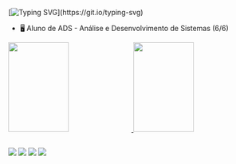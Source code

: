 [![Typing SVG](https://readme-typing-svg.demolab.com?font=Fira+Code&duration=3000&pause=500&color=1A1B27&background=1A1B2700&multiline=true&width=435&height=60&lines=Opa%2C+tudo+bem%3F+;Meu+nome+%C3%A9+Wallace%2C+seja+bem-vindo!)](https://git.io/typing-svg)

- 🖥️ Aluno de ADS - Análise e Desenvolvimento de Sistemas (6/6) 

<div>
  <a href="https://github.com/wllc">  
    <img width="49%" height="180em" src="https://github-readme-stats.vercel.app/api?username=wllc&show_icons=true&theme=tokyonight&include_all_commits=true&count_private=true"/>
    <img width="49%" height="180em" src="https://github-readme-stats.vercel.app/api/top-langs/?username=wllc&layout=compact&langs_count=7&theme=tokyonight"/>
</div>
  
##

<div> 
  
  <a href="https://www.linkedin.com/in/wallace-gabriel-85a7a0215/" target="_blank"><img src="https://img.shields.io/badge/-LinkedIn-%230077B5?style=for-the-badge&logo=linkedin&logoColor=white" target="_blank"></a> 
  <a href="https://instagram.com/wallace_oa" target="_blank"><img src="https://img.shields.io/badge/-Instagram-%23E4405F?style=for-the-badge&logo=instagram&logoColor=white" target="_blank"></a>
 	<a href="https://www.twitch.tv/miticoexpress" target="_blank"><img src="https://img.shields.io/badge/Twitch-9146FF?style=for-the-badge&logo=twitch&logoColor=white" target="_blank"></a>
  <a href = "mailto:wallace.wg34@gmail.com"><img src="https://img.shields.io/badge/-Gmail-%23333?style=for-the-badge&logo=gmail&logoColor=white" target="_blank"></a>

 
 </div>

